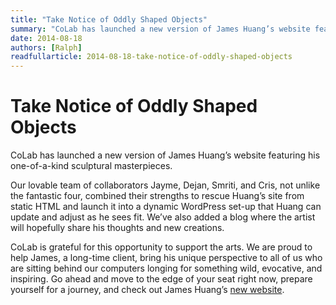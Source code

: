 ```yaml
---
title: "Take Notice of Oddly Shaped Objects"
summary: "CoLab has launched a new version of James Huang’s website featuring his one-of-a-kind sculptural masterpieces."
date: 2014-08-18
authors: [Ralph]
readfullarticle: 2014-08-18-take-notice-of-oddly-shaped-objects
---
```


# Take Notice of Oddly Shaped Objects

CoLab has launched a new version of James Huang’s website featuring his one-of-a-kind sculptural masterpieces.

Our lovable team of collaborators Jayme, Dejan, Smriti, and Cris, not unlike the fantastic four, combined their strengths to rescue Huang’s site from static HTML and launch it into a dynamic WordPress set-up that Huang can update and adjust as he sees fit. We’ve also added a blog where the artist will hopefully share his thoughts and new creations.

CoLab is grateful for this opportunity to support the arts. We are proud to help James, a long-time client, bring his unique perspective to all of us who are sitting behind our computers longing for something wild, evocative, and inspiring. Go ahead and move to the edge of your seat right now, prepare yourself for a journey, and check out James Huang’s [new website](http://james-huang.com/).
